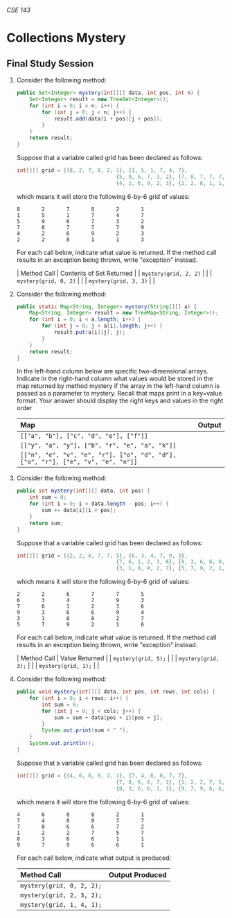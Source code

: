 _CSE 143_

# Collections Mystery
## Final Study Session

1. Consider the following method:

	```java
	public Set<Integer> mystery(int[][] data, int pos, int n) {
		Set<Integer> result = new TreeSet<Integer>();
		for (int i = 0; i < n; i++) {
			for (int j = 0; j < n; j++) {
				result.add(data[i + pos][j + pos]);
			}
		}
		return result;
	}
	```

	Suppose that a variable called grid has been declared as follows:

	```java
	int[][] grid = {{8, 2, 7, 8, 2, 1}, {1, 5, 1, 7, 4, 7},
									{5, 9, 6, 7, 3, 2}, {7, 8, 7, 7, 7, 9},
									{4, 2, 6, 9, 2, 3}, {2, 2, 8, 1, 1, 3}};
	````

	which means it will store the following 6-by-6 grid of values:

	```
	8       2       7       8       2       1       
	1       5       1       7       4       7       
	5       9       6       7       3       2       
	7       8       7       7       7       9       
	4       2       6       9       2       3       
	2       2       8       1       1       3  
	```     

	For each call below, indicate what value is returned. If the method call results in an exception being thrown, write "exception" instead.

	| Method Call | Contents of Set Returned |
	| `mystery(grid, 2, 2)` | |
	| `mystery(grid, 0, 2)` | |
	| `mystery(grid, 3, 3)` | |

1. Consider the following method:

	```java
	public static Map<String, Integer> mystery(String[][] a) {
		Map<String, Integer> result = new TreeMap<String, Integer>();
		for (int i = 0; i < a.length; i++) {
			for (int j = 0; j < a[i].length; j++) {
				result.put(a[i][j], j);
			}
		}
		return result;
	} 
	```  

	In the left-hand column below are specific two-dimensional arrays. Indicate in the right-hand column what values would be stored in the map returned by method mystery if the array in the left-hand column is passed as a parameter to mystery. Recall that maps print in a key=value format. Your answer should display the right keys and values in the right order

	| Map | Output |
	| :--- | :--- |
	| `[["a", "b"], ["c", "d", "e"], ["f"]]` | |
	| `[["y", "a", "y"], ["b", "r", "e", "a", "k"]]` | |
	| `[["n", "e", "v", "e", "r"], ["o", "d", "d"], ["o", "r"], ["e", "v", "e", "n"]]` | |

1. Consider the following method:

	```java
	public int mystery(int[][] data, int pos) {
		int sum = 0;
		for (int i = 0; i < data.length - pos; i++) {
			sum += data[i][i + pos];
		}
		return sum;
	}
	```

	Suppose that a variable called grid has been declared as follows:

	```java
	int[][] grid = {{2, 2, 6, 7, 7, 5}, {6, 3, 4, 7, 9, 3},
									{7, 6, 1, 2, 3, 6}, {9, 3, 6, 6, 9, 4},
									{3, 1, 8, 8, 2, 7}, {5, 7, 9, 2, 1, 6}};
	```

	which means it will store the following 6-by-6 grid of values:

	```
	2       2       6       7       7       5       
	6       3       4       7       9       3       
	7       6       1       2       3       6       
	9       3       6       6       9       4       
	3       1       8       8       2       7       
	5       7       9       2       1       6       
	```

	For each call below, indicate what value is returned. If the method call results in an exception being thrown, write "exception" instead.

	| Method Call | Value Returned |
	| `mystery(grid, 5);` | |
	| `mystery(grid, 3);` | |
	| `mystery(grid, 1);` | |

1. Consider the following method:

	```java
	public void mystery(int[][] data, int pos, int rows, int cols) {
		for (int i = 0; i < rows; i++) {
			int sum = 0;
			for (int j = 0; j < cols; j++) {
				sum = sum + data[pos + i][pos + j];
			}
			System.out.print(sum + " ");
		}
		System.out.println();
	}
	```

	Suppose that a variable called grid has been declared as follows:

	```java
	int[][] grid = {{4, 6, 8, 8, 2, 1}, {7, 4, 8, 8, 7, 7},
									{7, 8, 6, 6, 7, 2}, {1, 2, 2, 7, 5, 7},
									{8, 3, 6, 6, 1, 1}, {9, 7, 9, 6, 6, 1}};
	```

	which means it will store the following 6-by-6 grid of values:

	```
	4       6       8       8       2       1       
	7       4       8       8       7       7       
	7       8       6       6       7       2       
	1       2       2       7       5       7       
	8       3       6       6       1       1       
	9       7       9       6       6       1     
	```  

	For each call below, indicate what output is produced:

	| Method Call | Output Produced |
	| :--- | :--- |
	| `mystery(grid, 0, 2, 2);` | |
	| `mystery(grid, 2, 3, 2);` | |
	| `mystery(grid, 1, 4, 1);` | |